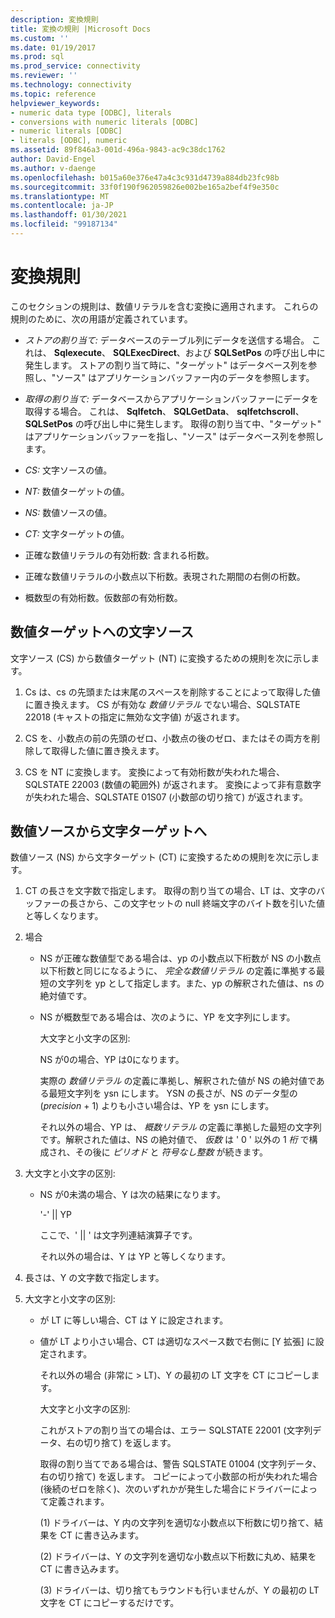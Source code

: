```yaml
---
description: 変換規則
title: 変換の規則 |Microsoft Docs
ms.custom: ''
ms.date: 01/19/2017
ms.prod: sql
ms.prod_service: connectivity
ms.reviewer: ''
ms.technology: connectivity
ms.topic: reference
helpviewer_keywords:
- numeric data type [ODBC], literals
- conversions with numeric literals [ODBC]
- numeric literals [ODBC]
- literals [ODBC], numeric
ms.assetid: 89f846a3-001d-496a-9843-ac9c38dc1762
author: David-Engel
ms.author: v-daenge
ms.openlocfilehash: b015a60e376e47a4c3c931d4739a884db23fc98b
ms.sourcegitcommit: 33f0f190f962059826e002be165a2bef4f9e350c
ms.translationtype: MT
ms.contentlocale: ja-JP
ms.lasthandoff: 01/30/2021
ms.locfileid: "99187134"
---
```

# <a name="rules-for-conversions"></a>変換規則
このセクションの規則は、数値リテラルを含む変換に適用されます。 これらの規則のために、次の用語が定義されています。  
  
-   *ストアの割り当て:* データベースのテーブル列にデータを送信する場合。 これは、 **Sqlexecute**、 **SQLExecDirect**、および **SQLSetPos** の呼び出し中に発生します。 ストアの割り当て時に、"ターゲット" はデータベース列を参照し、"ソース" はアプリケーションバッファー内のデータを参照します。  
  
-   *取得の割り当て:* データベースからアプリケーションバッファーにデータを取得する場合。 これは、 **Sqlfetch**、 **SQLGetData**、 **sqlfetchscroll**、 **SQLSetPos** の呼び出し中に発生します。 取得の割り当て中、"ターゲット" はアプリケーションバッファーを指し、"ソース" はデータベース列を参照します。  
  
-   *CS:* 文字ソースの値。  
  
-   *NT:* 数値ターゲットの値。  
  
-   *NS:* 数値ソースの値。  
  
-   *CT:* 文字ターゲットの値。  
  
-   正確な数値リテラルの有効桁数: 含まれる桁数。  
  
-   正確な数値リテラルの小数点以下桁数。表現された期間の右側の桁数。  
  
-   概数型の有効桁数。仮数部の有効桁数。  
  
## <a name="character-source-to-numeric-target"></a>数値ターゲットへの文字ソース  
 文字ソース (CS) から数値ターゲット (NT) に変換するための規則を次に示します。  
  
1.  Cs は、cs の先頭または末尾のスペースを削除することによって取得した値に置き換えます。 CS が有効な *数値リテラル* でない場合、SQLSTATE 22018 (キャストの指定に無効な文字値) が返されます。  
  
2.  CS を、小数点の前の先頭のゼロ、小数点の後のゼロ、またはその両方を削除して取得した値に置き換えます。  
  
3.  CS を NT に変換します。 変換によって有効桁数が失われた場合、SQLSTATE 22003 (数値の範囲外) が返されます。 変換によって非有意数字が失われた場合、SQLSTATE 01S07 (小数部の切り捨て) が返されます。  
  
## <a name="numeric-source-to-character-target"></a>数値ソースから文字ターゲットへ  
 数値ソース (NS) から文字ターゲット (CT) に変換するための規則を次に示します。  
  
1.  CT の長さを文字数で指定します。 取得の割り当ての場合、LT は、文字のバッファーの長さから、この文字セットの null 終端文字のバイト数を引いた値と等しくなります。  
  
2.  場合  
  
    -   NS が正確な数値型である場合は、yp の小数点以下桁数が NS の小数点以下桁数と同じになるように、 *完全な数値リテラル* の定義に準拠する最短の文字列を yp として指定します。また、yp の解釈された値は、ns の絶対値です。  
  
    -   NS が概数型である場合は、次のように、YP を文字列にします。  
  
         大文字と小文字の区別:  
  
         NS が0の場合、YP は0になります。  
  
         実際の *数値リテラル* の定義に準拠し、解釈された値が NS の絶対値である最短文字列を ysn にします。 YSN の長さが、NS のデータ型の (*precision* + 1) よりも小さい場合は、YP を ysn にします。  
  
         それ以外の場合、YP は、 *概数リテラル* の定義に準拠した最短の文字列です。解釈された値は、NS の絶対値で、 *仮数* は ' 0 ' 以外の 1 *桁* で構成され、その後に *ピリオド* と *符号なし整数* が続きます。  
  
3.  大文字と小文字の区別:  
  
    -   NS が0未満の場合、Y は次の結果になります。  
  
         '-'  &#124;&#124; YP  
  
         ここで、' &#124;&#124; ' は文字列連結演算子です。  
  
         それ以外の場合は、Y は YP と等しくなります。  
  
4.  長さは、Y の文字数で指定します。  
  
5.  大文字と小文字の区別:  
  
    -   が LT に等しい場合、CT は Y に設定されます。  
  
    -   値が LT より小さい場合、CT は適切なスペース数で右側に [Y 拡張] に設定されます。  
  
         それ以外の場合 (非常に > LT)、Y の最初の LT 文字を CT にコピーします。  
  
         大文字と小文字の区別:  
  
         これがストアの割り当ての場合は、エラー SQLSTATE 22001 (文字列データ、右の切り捨て) を返します。  
  
         取得の割り当てである場合は、警告 SQLSTATE 01004 (文字列データ、右の切り捨て) を返します。 コピーによって小数部の桁が失われた場合 (後続のゼロを除く)、次のいずれかが発生した場合にドライバーによって定義されます。  
  
         (1) ドライバーは、Y 内の文字列を適切な小数点以下桁数に切り捨て、結果を CT に書き込みます。  
  
         (2) ドライバーは、Y の文字列を適切な小数点以下桁数に丸め、結果を CT に書き込みます。  
  
         (3) ドライバーは、切り捨てもラウンドも行いませんが、Y の最初の LT 文字を CT にコピーするだけです。
